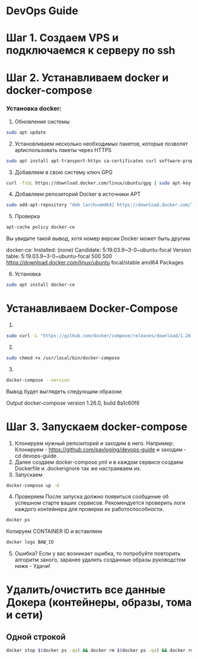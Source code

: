 # DevOps Guide

# Шаг 1. Создаем VPS и подключаемся к серверу по ssh

# Шаг 2. Устанавливаем docker и docker-compose

### Установка docker:

1. Обновление системы
```bash
sudo apt update
```

2. Установливаем несколько необходимых пакетов, которые позволят aptиспользовать пакеты через HTTPS
```bash
sudo apt install apt-transport-https ca-certificates curl software-properties-common
```

3. Добавляем в свою систему ключ GPG
```bash
curl -fsSL https://download.docker.com/linux/ubuntu/gpg | sudo apt-key add -
```

4. Добавляем репозиторий Docker в источники APT
```bash
sudo add-apt-repository "deb [arch=amd64] https://download.docker.com/linux/ubuntu focal stable"
```

5. Проверка
```bash
apt-cache policy docker-ce
```
Вы увидите такой вывод, хотя номер версии Docker может быть другим

docker-ce:
  Installed: (none)
  Candidate: 5:19.03.9~3-0~ubuntu-focal
  Version table:
     5:19.03.9~3-0~ubuntu-focal 500
        500 https://download.docker.com/linux/ubuntu focal/stable amd64 Packages

6. Установка
```bash
sudo apt install docker-ce
```

# Устанавливаем Docker-Compose

1.
```bash
sudo curl -L "https://github.com/docker/compose/releases/download/1.26.0/docker-compose-$(uname -s)-$(uname -m)" -o /usr/local/bin/docker-compose
```

2. 
```bash
sudo chmod +x /usr/local/bin/docker-compose
```

3. 
```bash
docker-compose --version
```

Вывод будет выглядеть следующим образом:

Output
docker-compose version 1.26.0, build 8a1c60f6


# Шаг 3. Запускаем docker-compose
1. Клонируем нужный репозиторий и заходим в него. Например: Клонируем - https://github.com/pavloging/devops-guide и заходим - cd devops-guide
2. Далее создаем docker-compose.yml и в каждом сервисе создаем Dockerfile и .dockerignore так же настраиваем их.
3. Запускаем
```bash
docker-compose up -d
```

4. Проверяем
После запуска должно появиться сообщение об успешном старте ваших сервисов. Рекомендуется проверить логи каждого контейнера для проверки их работоспособности.
```bash
docker ps
```

Копируем CONTAINER ID и вставляем
```bash
docker logs ВАШ_ID
```

5. Ошибка?
Если у вас возникает ошибка, то попробуйте повторить алгоритм заного, заранее удалить созданные образы руководстом ниже - Удачи!

# Удалить/очистить все данные Докера (контейнеры, образы, тома и сети)

## Одной строкой

```bash
docker stop $(docker ps -qa) && docker rm $(docker ps -qa) && docker rmi -f $(docker images -qa) && docker volume rm $(docker volume ls -q) && docker network rm $(docker network ls -q)
```
